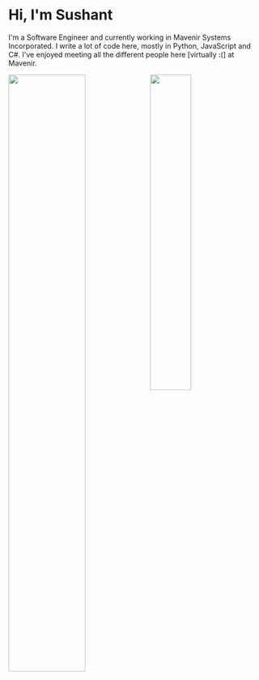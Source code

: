 # Hi, I'm Sushant

I'm a Software Engineer and currently working in Mavenir Systems Incorporated. I write a lot of code here, mostly in Python, JavaScript and C#. I've enjoyed meeting all the different people here [virtually :(] at Mavenir.  

<div>
<img src="https://github-readme-stats.vercel.app/api?username=anti-mony&count_private=true&show_icons=true&theme=tokyonight&hide=stars" align="left" width='55%'>
<img src="https://github-readme-stats.vercel.app/api/top-langs/?username=anti-mony&layout=compact&theme=tokyonight&hide=html&langs_count=7" align="left" width='40%'>
</div>
